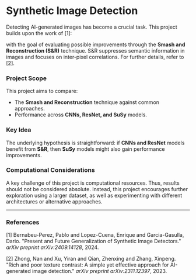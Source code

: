 # Synthetic Image Detection

Detecting AI-generated images has become a crucial task. This project builds upon the work of [1]:

with the goal of evaluating possible improvements through the **Smash and Reconstruction (S&R)** technique. S&R suppresses semantic information in images and focuses on inter-pixel correlations. For further details, refer to [2].

### Project Scope
This project aims to compare:
- The **Smash and Reconstruction** technique against common approaches.
- Performance across **CNNs, ResNet, and SuSy** models.

### Key Idea
The underlying hypothesis is straightforward: if **CNNs and ResNet** models benefit from **S&R**, then **SuSy** models might also gain performance improvements.

### Computational Considerations
A key challenge of this project is computational resources. Thus, results should not be considered absolute. Instead, this project encourages further exploration using a larger dataset, as well as experimenting with different architectures or alternative approaches.

---

### References

[1] Bernabeu-Perez, Pablo and Lopez-Cuena, Enrique and Garcia-Gasulla, Dario. "Present and Future Generalization of Synthetic Image Detectors." *arXiv preprint arXiv:2409.14128*, 2024.

[2] Zhong, Nan and Xu, Yiran and Qian, Zhenxing and Zhang, Xinpeng. "Rich and poor texture contrast: A simple yet effective approach for AI-generated image detection." *arXiv preprint arXiv:2311.12397*, 2023.
